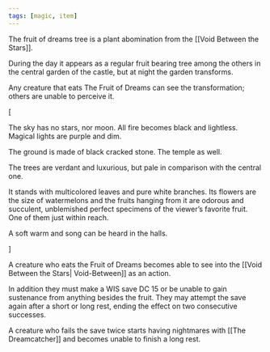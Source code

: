 ```yaml
---
tags: [magic, item]
---
```

        

The fruit of dreams tree is a plant abomination from the [[Void Between the Stars]].

During the day it appears as a regular fruit bearing tree among the others in the central garden of the castle, but at night the garden transforms.

Any creature that eats The Fruit of Dreams can see the transformation; others are unable to perceive it.

[

The sky has no stars, nor moon. All fire becomes black and lightless. Magical lights are purple and dim.

The ground is made of black cracked stone. The temple as well.

The trees are verdant and luxurious, but pale in comparison with the central one.

It stands with multicolored leaves and pure white branches. Its flowers are the size of watermelons and the fruits hanging from it are odorous and succulent, unblemished perfect specimens of the viewer’s favorite fruit. One of them just within reach.

A soft warm and song can be heard in the halls.

]

A creature who eats the Fruit of Dreams becomes able to see into the [[Void Between the Stars| Void-Between]] as an action.

In addition they must make a WIS save DC 15 or be unable to gain sustenance from anything besides the fruit. They may attempt the save again after a short or long rest, ending the effect on two consecutive successes.

A creature who fails the save twice starts having nightmares with [[The Dreamcatcher]]  and becomes unable to finish a long rest.
